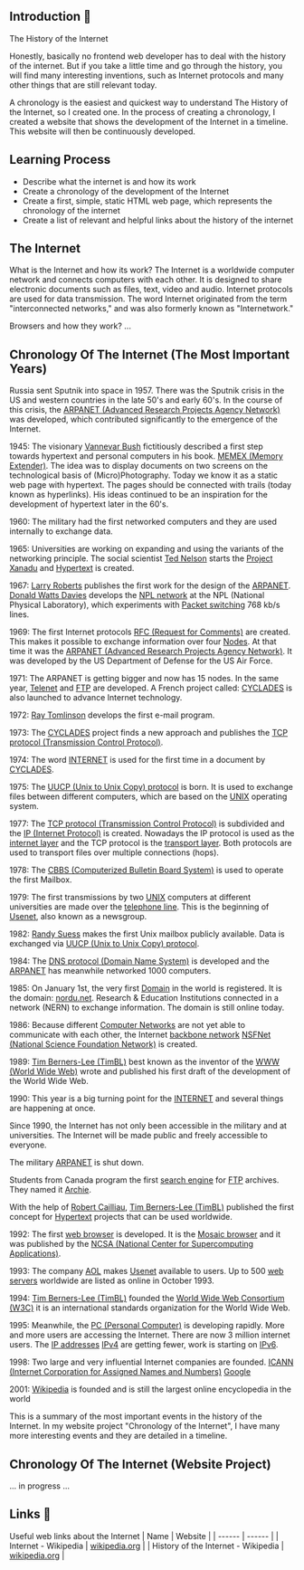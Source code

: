 ## Introduction 📜
The History of the Internet

Honestly, basically no frontend web developer has to deal with the history of the internet. But if you take a little time and go through the history, you will find many interesting inventions, such as Internet protocols and many other things that are still relevant today.

A chronology is the easiest and quickest way to understand The History of the Internet, so I created one.
In the process of creating a chronology, I created a website that shows the development of the Internet in a timeline. 
This website will then be continuously developed.

## Learning Process
- Describe what the internet is and how its work
- Create a chronology of the development of the Internet
- Create a first, simple, static HTML web page, which represents the chronology of the internet
- Create a list of relevant and helpful links about the history of the internet

## The Internet
What is the Internet and how its work?
The Internet is a worldwide computer network and connects computers with each other. It is designed to share electronic documents such as files, text, video and audio. Internet protocols are used for data transmission. The word Internet originated from the term "interconnected networks," and was also formerly known as "Internetwork."

Browsers and how they work?
...

## Chronology Of The Internet (The Most Important Years)
Russia sent Sputnik into space in 1957. There was the Sputnik crisis in the US and western countries in the late 50's and early 60's. In the course of this crisis, the [ARPANET (Advanced Research Projects Agency Network)](https://en.wikipedia.org/wiki/ARPANET) was developed, which contributed significantly to the emergence of the Internet.

1945:
The visionary [Vannevar Bush](https://en.wikipedia.org/wiki/Vannevar_Bush) fictitiously described a first step towards hypertext and personal computers in his book. [MEMEX (Memory Extender)](https://en.wikipedia.org/wiki/Memex). The idea was to display documents on two screens on the technological basis of (Micro)Photography. Today we know it as a static web page with hypertext. The pages should be connected with trails (today known as hyperlinks). His ideas continued to be an inspiration for the development of hypertext later in the 60's.

1960:
The military had the first networked computers and they are used internally to exchange data.

1965:
Universities are working on expanding and using the variants of the networking principle. The social scientist [Ted Nelson](https://en.wikipedia.org/wiki/Ted_Nelson) starts the [Project Xanadu](https://en.wikipedia.org/wiki/Project_Xanadu) and [Hypertext](https://en.wikipedia.org/wiki/Hypertext) is created.

1967:
[Larry Roberts](https://en.wikipedia.org/wiki/Lawrence_Roberts_(scientist)) publishes the first work for the design of the [ARPANET](https://en.wikipedia.org/wiki/ARPANET). [Donald Watts Davies](https://en.wikipedia.org/wiki/Donald_Davies) develops the [NPL network](https://en.wikipedia.org/wiki/NPL_network) at the NPL (National Physical Laboratory), which experiments with [Packet switching](https://en.wikipedia.org/wiki/Packet_switching) 768 kb/s lines.

1969:
The first Internet protocols [RFC (Request for Comments)](https://en.wikipedia.org/wiki/Request_for_Comments) are created. This makes it possible to exchange information over four [Nodes](https://en.wikipedia.org/wiki/Node_(networking)). At that time it was the [ARPANET (Advanced Research Projects Agency Network)](https://en.wikipedia.org/wiki/ARPANET). It was developed by the US Department of Defense for the US Air Force.

1971:
The ARPANET is getting bigger and now has 15 nodes. In the same year, [Telenet](https://en.wikipedia.org/wiki/Telenet) and [FTP](https://en.wikipedia.org/wiki/File_Transfer_Protocol) are developed.
A French project called: [CYCLADES](https://en.wikipedia.org/wiki/CYCLADES) is also launched to advance Internet technology.

1972:
[Ray Tomlinson](https://en.wikipedia.org/wiki/Ray_Tomlinson) develops the first e-mail program.

1973:
The [CYCLADES](https://en.wikipedia.org/wiki/CYCLADES) project finds a new approach and publishes the [TCP protocol (Transmission Control Protocol)](https://en.wikipedia.org/wiki/Transmission_Control_Protocol).

1974:
The word [INTERNET](https://en.wikipedia.org/wiki/Internet) is used for the first time in a document by [CYCLADES](https://en.wikipedia.org/wiki/CYCLADES).

1975:
The [UUCP (Unix to Unix Copy) protocol](https://en.wikipedia.org/wiki/UUCP) is born. It is used to exchange files between different computers, which are based on the [UNIX](https://en.wikipedia.org/wiki/Unix) operating system.

1977:
The [TCP protocol (Transmission Control Protocol)](https://en.wikipedia.org/wiki/Transmission_Control_Protocol) is subdivided and the [IP (Internet Protocol)](https://en.wikipedia.org/wiki/Internet_Protocol) is created. Nowadays the IP protocol is used as the [internet layer](https://en.wikipedia.org/wiki/Internet_layer) and the TCP protocol is the [transport layer](https://en.wikipedia.org/wiki/Transport_layer). Both protocols are used to transport files over multiple connections (hops).

1978:
The [CBBS (Computerized Bulletin Board System)](https://en.wikipedia.org/wiki/CBBS) is used to operate the first Mailbox.

1979:
The first transmissions by two [UNIX](https://en.wikipedia.org/wiki/Unix) computers at different universities are made over the [telephone line](https://en.wikipedia.org/wiki/Telephone_line). This is the beginning of [Usenet](https://en.wikipedia.org/wiki/Usenet), also known as a newsgroup.

1982:
[Randy Suess](https://en.wikipedia.org/wiki/Randy_Suess) makes the first Unix mailbox publicly available. Data is exchanged via [UUCP (Unix to Unix Copy) protocol](https://en.wikipedia.org/wiki/UUCP).

1984:
The [DNS protocol (Domain Name System)](https://en.wikipedia.org/wiki/Domain_Name_System) is developed and the [ARPANET](https://en.wikipedia.org/wiki/ARPANET) has meanwhile networked 1000 computers.

1985:
On January 1st, the very first [Domain](https://en.wikipedia.org/wiki/Domain_name) in the world is registered. It is the domain: [nordu.net](https://nordu.net/). Research & Education Institutions connected in a network (NERN) to exchange information. The domain is still online today. 

1986:
Because different [Computer Networks](https://en.wikipedia.org/wiki/Computer_network) are not yet able to communicate with each other, the Internet [backbone network](https://en.wikipedia.org/wiki/Backbone_network) [NSFNet (National Science Foundation Network)](https://en.wikipedia.org/wiki/National_Science_Foundation_Network) is created.

1989:
[Tim Berners-Lee (TimBL)](https://en.wikipedia.org/wiki/Tim_Berners-Lee) best known as the inventor of the [WWW (World Wide Web)](https://en.wikipedia.org/wiki/World_Wide_Web) wrote and published his first draft of the development of the World Wide Web.

1990:
This year is a big turning point for the [INTERNET](https://en.wikipedia.org/wiki/Internet) and several things are happening at once.

Since 1990, the Internet has not only been accessible in the military and at universities. The Internet will be made public and freely accessible to everyone.

The military [ARPANET](https://en.wikipedia.org/wiki/ARPANET) is shut down.

Students from Canada program the first [search engine](https://en.wikipedia.org/wiki/Search_engine) for [FTP](https://en.wikipedia.org/wiki/File_Transfer_Protocol) archives. They named it [Archie](https://en.wikipedia.org/wiki/Archie_(search_engine)).

With the help of [Robert Cailliau](https://en.wikipedia.org/wiki/Robert_Cailliau), [Tim Berners-Lee (TimBL)](https://en.wikipedia.org/wiki/Tim_Berners-Lee) published the first concept for [Hypertext](https://en.wikipedia.org/wiki/Hypertext) projects that can be used worldwide.

1992:
The first [web browser](https://en.wikipedia.org/wiki/Web_browser) is developed. It is the [Mosaic browser](https://en.wikipedia.org/wiki/Mosaic_(web_browser)) and it was published by the [NCSA (National Center for Supercomputing Applications)](https://en.wikipedia.org/wiki/National_Center_for_Supercomputing_Applications).

1993:
The company [AOL](https://en.wikipedia.org/wiki/AOL) makes [Usenet](https://en.wikipedia.org/wiki/Usenet) available to users.
Up to 500 [web servers](https://en.wikipedia.org/wiki/Web_server) worldwide are listed as online in October 1993.

1994:
[Tim Berners-Lee (TimBL)](https://en.wikipedia.org/wiki/Tim_Berners-Lee) founded the [World Wide Web Consortium (W3C)](https://en.wikipedia.org/wiki/World_Wide_Web_Consortium) it is an international standards organization for the World Wide Web.

1995:
Meanwhile, the [PC (Personal Computer)](https://en.wikipedia.org/wiki/Personal_computer) is developing rapidly. More and more users are accessing the Internet. There are now 3 million internet users. The [IP addresses](https://en.wikipedia.org/wiki/IP_address) [IPv4](https://en.wikipedia.org/wiki/IPv4) are getting fewer, work is starting on [IPv6](https://en.wikipedia.org/wiki/IPv6).

1998:
Two large and very influential Internet companies are founded.
[ICANN (Internet Corporation for Assigned Names and Numbers)](https://en.wikipedia.org/wiki/ICANN)
[Google](https://en.wikipedia.org/wiki/Google)

2001:
[Wikipedia](https://en.wikipedia.org/wiki/Wikipedia) is founded and is still the largest online encyclopedia in the world

This is a summary of the most important events in the history of the Internet.
In my website project "Chronology of the Internet", I have many more interesting events and they are detailed in a timeline.

## Chronology Of The Internet (Website Project)
... in progress ...

## Links 🔗
Useful web links about the Internet
| Name | Website |
| ------ | ------ |
| Internet - Wikipedia | [wikipedia.org](https://en.wikipedia.org/wiki/Internet) |
| History of the Internet - Wikipedia | [wikipedia.org](https://en.wikipedia.org/wiki/History_of_the_Internet) |